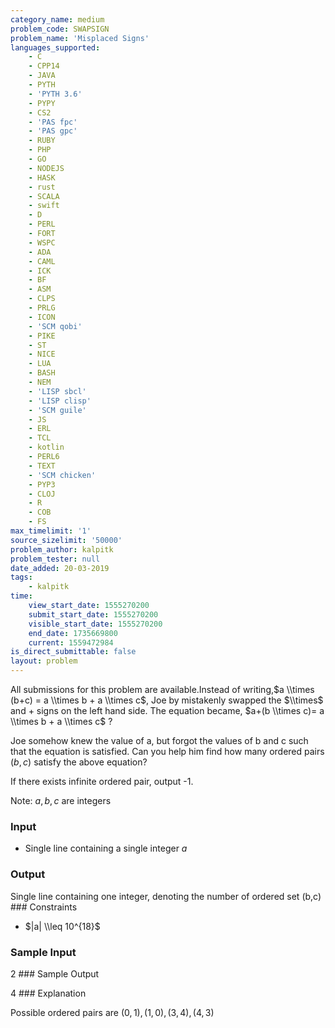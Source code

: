 ```yaml
---
category_name: medium
problem_code: SWAPSIGN
problem_name: 'Misplaced Signs'
languages_supported:
    - C
    - CPP14
    - JAVA
    - PYTH
    - 'PYTH 3.6'
    - PYPY
    - CS2
    - 'PAS fpc'
    - 'PAS gpc'
    - RUBY
    - PHP
    - GO
    - NODEJS
    - HASK
    - rust
    - SCALA
    - swift
    - D
    - PERL
    - FORT
    - WSPC
    - ADA
    - CAML
    - ICK
    - BF
    - ASM
    - CLPS
    - PRLG
    - ICON
    - 'SCM qobi'
    - PIKE
    - ST
    - NICE
    - LUA
    - BASH
    - NEM
    - 'LISP sbcl'
    - 'LISP clisp'
    - 'SCM guile'
    - JS
    - ERL
    - TCL
    - kotlin
    - PERL6
    - TEXT
    - 'SCM chicken'
    - PYP3
    - CLOJ
    - R
    - COB
    - FS
max_timelimit: '1'
source_sizelimit: '50000'
problem_author: kalpitk
problem_tester: null
date_added: 20-03-2019
tags:
    - kalpitk
time:
    view_start_date: 1555270200
    submit_start_date: 1555270200
    visible_start_date: 1555270200
    end_date: 1735669800
    current: 1559472984
is_direct_submittable: false
layout: problem
---
```

All submissions for this problem are available.Instead of writing,$a \\times (b+c) = a \\times b + a \\times c$, Joe by mistakenly swapped the $\\times$ and + signs on the left hand side. The equation became, $a+(b \\times c)= a \\times b + a \\times c$ ?

Joe somehow knew the value of a, but forgot the values of b and c such that the equation is satisfied. Can you help him find how many ordered pairs $(b,c)$ satisfy the above equation?

If there exists infinite ordered pair, output -1.

Note: $a,b,c$ are integers

### Input 

- Single line containing a single integer $a$

### Output

Single line containing one integer, denoting the number of ordered set (b,c) ### Constraints

- $|a| \\leq 10^{18}$

### Sample Input

2 ### Sample Output

4 ### Explanation

Possible ordered pairs are $(0,1), (1,0), (3,4), (4,3)$
